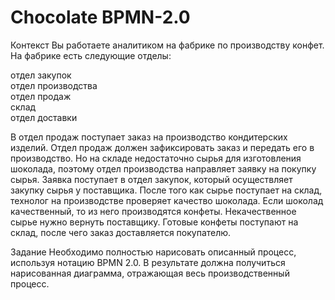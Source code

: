 # Сhocolate BPMN-2.0
Контекст
Вы работаете аналитиком на фабрике по производству конфет.
На фабрике есть следующие отделы:

отдел закупок   
отдел производства   
отдел продаж  
склад  
отдел доставки  

В отдел продаж поступает заказ на производство кондитерских изделий.
Отдел продаж должен зафиксировать заказ и передать его в производство.
Но на складе недостаточно сырья для изготовления шоколада, поэтому отдел производства направляет заявку на покупку сырья.
Заявка поступает в отдел закупок, который осуществляет закупку сырья у поставщика.
После того как сырье поступает на склад, технолог на производстве проверяет качество шоколада.
Если шоколад качественный, то из него производятся конфеты. Некачественное сырье нужно вернуть поставщику.
Готовые конфеты поступают на склад, после чего заказ доставляется покупателю.
 

Задание
Необходимо полностью нарисовать описанный процесс, используя нотацию BPMN 2.0. В результате должна получиться нарисованная диаграмма, отражающая весь производственный процесс.
